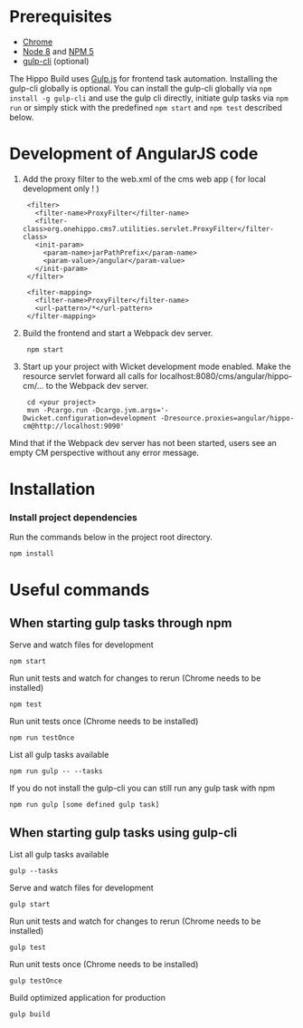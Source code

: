 # Prerequisites
* [Chrome](https://google.chrome.com)
* [Node 8](https://nodejs.org) and [NPM 5](https://www.npmjs.com)
* [gulp-cli](https://github.com/gulpjs/gulp-cli) (optional)

The Hippo Build uses [Gulp.js](https://gulpjs.com) for frontend task automation.
Installing the gulp-cli globally is optional. You can install the gulp-cli
globally via `npm install -g gulp-cli` and use the gulp cli directly, initiate
gulp tasks via `npm run` or simply stick with the predefined `npm start` and
`npm test` described below.

# Development of AngularJS code

1. Add the proxy filter to the web.xml of the cms web app ( for local development only ! )

        <filter>
          <filter-name>ProxyFilter</filter-name>
          <filter-class>org.onehippo.cms7.utilities.servlet.ProxyFilter</filter-class>
          <init-param>
            <param-name>jarPathPrefix</param-name>
            <param-value>/angular</param-value>
          </init-param>
        </filter>

        <filter-mapping>
          <filter-name>ProxyFilter</filter-name>
          <url-pattern>/*</url-pattern>
        </filter-mapping>

2. Build the frontend and start a Webpack dev server.

        npm start

3. Start up your project with Wicket development mode enabled. Make the resource servlet forward all calls for
   localhost:8080/cms/angular/hippo-cm/... to the Webpack dev server.

        cd <your project>
        mvn -Pcargo.run -Dcargo.jvm.args='-Dwicket.configuration=development -Dresource.proxies=angular/hippo-cm@http://localhost:9090'

Mind that if the Webpack dev server has not been started, users see an empty CM perspective without any error message.

# Installation
### Install project dependencies
Run the commands below in the project root directory.

    npm install

# Useful commands
## When starting gulp tasks through npm
Serve and watch files for development

    npm start

Run unit tests and watch for changes to rerun (Chrome needs to be installed)

    npm test

Run unit tests once (Chrome needs to be installed)

    npm run testOnce

List all gulp tasks available

    npm run gulp -- --tasks

If you do not install the gulp-cli you can still run any gulp task with npm

    npm run gulp [some defined gulp task]

## When starting gulp tasks using gulp-cli
List all gulp tasks available

    gulp --tasks

Serve and watch files for development

    gulp start

Run unit tests and watch for changes to rerun (Chrome needs to be installed)

    gulp test

Run unit tests once (Chrome needs to be installed)

    gulp testOnce

Build optimized application for production

    gulp build

